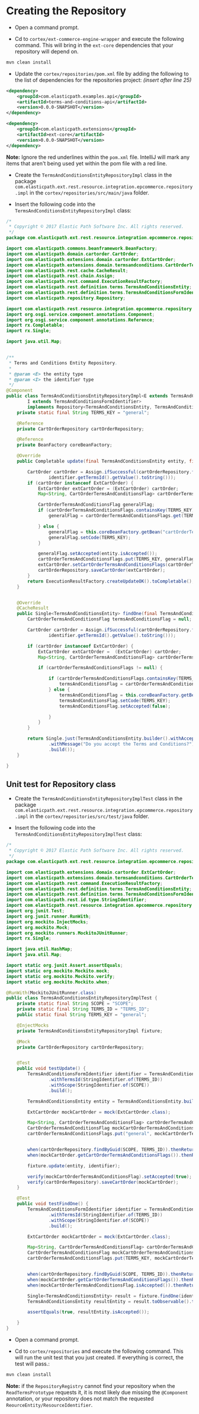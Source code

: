 # Creating the Repository

* Open a command prompt.

* Cd to `cortex/ext-commerce-engine-wrapper` and execute the following command. This will bring in the `ext-core` dependencies that your repository will depend on.

```sh
mvn clean install
```

* Update the `cortex/repositories/pom.xml` file by adding the following to the list of dependencies for the repositories project: _(insert after line 25)_

```xml
<dependency>
    <groupId>com.elasticpath.examples.api</groupId>
    <artifactId>terms-and-conditions-api</artifactId>
    <version>0.0.0-SNAPSHOT</version>
</dependency>

<dependency>
    <groupId>com.elasticpath.extensions</groupId>
    <artifactId>ext-core</artifactId>
    <version>0.0.0-SNAPSHOT</version>
</dependency>
```

**Note:** Ignore the red underlines within the `pom.xml` file. IntelliJ will mark any items that aren't being used yet within the pom file with a red line. 

* Create the `TermsAndConditionsEntityRepositoryImpl` class in the package `com.elasticpath.ext.rest.resource.integration.epcommerce.repository.impl` in the `cortex/repositories/src/main/java` folder.

* Insert the following code into the `TermsAndConditionsEntityRepositoryImpl` class:

```java
/*
 * Copyright © 2017 Elastic Path Software Inc. All rights reserved.
 */
package com.elasticpath.ext.rest.resource.integration.epcommerce.repository.impl;

import com.elasticpath.commons.beanframework.BeanFactory;
import com.elasticpath.domain.cartorder.CartOrder;
import com.elasticpath.extensions.domain.cartorder.ExtCartOrder;
import com.elasticpath.extensions.domain.termsandconditions.CartOrderTermsAndConditionsFlag;
import com.elasticpath.rest.cache.CacheResult;
import com.elasticpath.rest.chain.Assign;
import com.elasticpath.rest.command.ExecutionResultFactory;
import com.elasticpath.rest.definition.terms.TermsAndConditionsEntity;
import com.elasticpath.rest.definition.terms.TermsAndConditionsFormIdentifier;
import com.elasticpath.repository.Repository;

import com.elasticpath.rest.resource.integration.epcommerce.repository.cartorder.CartOrderRepository;
import org.osgi.service.component.annotations.Component;
import org.osgi.service.component.annotations.Reference;
import rx.Completable;
import rx.Single;

import java.util.Map;


/**
 * Terms and Conditions Entity Repository.
 *
 * @param <E> the entity type
 * @param <I> the identifier type
 */
@Component
public class TermsAndConditionsEntityRepositoryImpl<E extends TermsAndConditionsEntity,
        I extends TermsAndConditionsFormIdentifier>
        implements Repository<TermsAndConditionsEntity, TermsAndConditionsFormIdentifier> {
    private static final String TERMS_KEY = "general";

    @Reference
    private CartOrderRepository cartOrderRepository;

    @Reference
    private BeanFactory coreBeanFactory;

    @Override
    public Completable update(final TermsAndConditionsEntity entity, final TermsAndConditionsFormIdentifier identifier) {

        CartOrder cartOrder = Assign.ifSuccessful(cartOrderRepository.findByGuid(identifier.getScope().getValue().toString(),
                identifier.getTermsId().getValue().toString()));
        if (cartOrder instanceof ExtCartOrder) {
            ExtCartOrder extCartOrder = (ExtCartOrder) cartOrder;
            Map<String, CartOrderTermsAndConditionsFlag> cartOrderTermsAndConditionsFlags = extCartOrder.getCartOrderTermsAndConditionsFlags();

            CartOrderTermsAndConditionsFlag generalFlag;
            if (cartOrderTermsAndConditionsFlags.containsKey(TERMS_KEY)) {
                generalFlag = cartOrderTermsAndConditionsFlags.get(TERMS_KEY);

            } else {
                generalFlag = this.coreBeanFactory.getBean("cartOrderTermsAndConditionsFlag");
                generalFlag.setCode(TERMS_KEY);
            }

            generalFlag.setAccepted(entity.isAccepted());
            cartOrderTermsAndConditionsFlags.put(TERMS_KEY, generalFlag);
            extCartOrder.setCartOrderTermsAndConditionsFlags(cartOrderTermsAndConditionsFlags);
            cartOrderRepository.saveCartOrder(extCartOrder);
        }
        return ExecutionResultFactory.createUpdateOK().toCompletable();
    }


    @Override
    @CacheResult
    public Single<TermsAndConditionsEntity> findOne(final TermsAndConditionsFormIdentifier identifier) {
        CartOrderTermsAndConditionsFlag termsAndConditionsFlag = null;

        CartOrder cartOrder = Assign.ifSuccessful(cartOrderRepository.findByGuid(identifier.getScope().getValue().toString(),
                identifier.getTermsId().getValue().toString()));

        if (cartOrder instanceof ExtCartOrder) {
            ExtCartOrder extCartOrder =  (ExtCartOrder) cartOrder;
            Map<String, CartOrderTermsAndConditionsFlag> cartOrderTermsAndConditionsFlags = extCartOrder.getCartOrderTermsAndConditionsFlags();

            if (cartOrderTermsAndConditionsFlags != null) {

                if (cartOrderTermsAndConditionsFlags.containsKey(TERMS_KEY)) {
                    termsAndConditionsFlag = cartOrderTermsAndConditionsFlags.get(TERMS_KEY);
                } else {
                    termsAndConditionsFlag = this.coreBeanFactory.getBean("cartOrderTermsAndConditionsFlag");
                    termsAndConditionsFlag.setCode(TERMS_KEY);
                    termsAndConditionsFlag.setAccepted(false);

                }
            }
        }

        return Single.just(TermsAndConditionsEntity.builder().withAccepted(termsAndConditionsFlag.isAccepted())
                .withMessage("Do you accept the Terms and Conditions?")
                .build());
    }

}
```

## Unit test for Repository class

* Create the `TermsAndConditionsEntityRepositoryImplTest` class in the package `com.elasticpath.ext.rest.resource.integration.epcommerce.repository.impl` in the `cortex/repositories/src/test/java` folder.

* Insert the following code into the `TermsAndConditionsEntityRepositoryImplTest` class:

```java
/*
 * Copyright © 2017 Elastic Path Software Inc. All rights reserved.
 */
package com.elasticpath.ext.rest.resource.integration.epcommerce.repository.impl;

import com.elasticpath.extensions.domain.cartorder.ExtCartOrder;
import com.elasticpath.extensions.domain.termsandconditions.CartOrderTermsAndConditionsFlag;
import com.elasticpath.rest.command.ExecutionResultFactory;
import com.elasticpath.rest.definition.terms.TermsAndConditionsEntity;
import com.elasticpath.rest.definition.terms.TermsAndConditionsFormIdentifier;
import com.elasticpath.rest.id.type.StringIdentifier;
import com.elasticpath.rest.resource.integration.epcommerce.repository.cartorder.CartOrderRepository;
import org.junit.Test;
import org.junit.runner.RunWith;
import org.mockito.InjectMocks;
import org.mockito.Mock;
import org.mockito.runners.MockitoJUnitRunner;
import rx.Single;

import java.util.HashMap;
import java.util.Map;

import static org.junit.Assert.assertEquals;
import static org.mockito.Mockito.mock;
import static org.mockito.Mockito.verify;
import static org.mockito.Mockito.when;

@RunWith(MockitoJUnitRunner.class)
public class TermsAndConditionsEntityRepositoryImplTest {
    private static final String SCOPE = "SCOPE";
    private static final String TERMS_ID = "TERMS_ID";
    public static final String TERMS_KEY = "general";

    @InjectMocks
    private TermsAndConditionsEntityRepositoryImpl fixture;

    @Mock
    private CartOrderRepository cartOrderRepository;


    @Test
    public void testUpdate() {
        TermsAndConditionsFormIdentifier identifier = TermsAndConditionsFormIdentifier.builder()
                .withTermsId(StringIdentifier.of(TERMS_ID))
                .withScope(StringIdentifier.of(SCOPE))
                .build();

        TermsAndConditionsEntity entity = TermsAndConditionsEntity.builder().withAccepted(true).build();

        ExtCartOrder mockCartOrder = mock(ExtCartOrder.class);

        Map<String, CartOrderTermsAndConditionsFlag> cartOrderTermsAndConditionsFlags = new HashMap<>();
        CartOrderTermsAndConditionsFlag mockCartOrderTermsAndConditionsFlag = mock(CartOrderTermsAndConditionsFlag.class);
        cartOrderTermsAndConditionsFlags.put("general", mockCartOrderTermsAndConditionsFlag);


        when(cartOrderRepository.findByGuid(SCOPE, TERMS_ID)).thenReturn(ExecutionResultFactory.createReadOK(mockCartOrder));
        when(mockCartOrder.getCartOrderTermsAndConditionsFlags()).thenReturn(cartOrderTermsAndConditionsFlags);

        fixture.update(entity, identifier);

        verify(mockCartOrderTermsAndConditionsFlag).setAccepted(true);
        verify(cartOrderRepository).saveCartOrder(mockCartOrder);
    }

    @Test
    public void testFindOne() {
        TermsAndConditionsFormIdentifier identifier = TermsAndConditionsFormIdentifier.builder()
                .withTermsId(StringIdentifier.of(TERMS_ID))
                .withScope(StringIdentifier.of(SCOPE))
                .build();

        ExtCartOrder mockCartOrder = mock(ExtCartOrder.class);

        Map<String, CartOrderTermsAndConditionsFlag> cartOrderTermsAndConditionsFlags = new HashMap<>();
        CartOrderTermsAndConditionsFlag mockCartOrderTermsAndConditionsFlag = mock(CartOrderTermsAndConditionsFlag.class);
        cartOrderTermsAndConditionsFlags.put(TERMS_KEY, mockCartOrderTermsAndConditionsFlag);


        when(cartOrderRepository.findByGuid(SCOPE, TERMS_ID)).thenReturn(ExecutionResultFactory.createReadOK(mockCartOrder));
        when(mockCartOrder.getCartOrderTermsAndConditionsFlags()).thenReturn(cartOrderTermsAndConditionsFlags);
        when(mockCartOrderTermsAndConditionsFlag.isAccepted()).thenReturn(true);

        Single<TermsAndConditionsEntity> result = fixture.findOne(identifier);
        TermsAndConditionsEntity resultEntity = result.toObservable().toBlocking().first();

        assertEquals(true, resultEntity.isAccepted());

    }
}
```

* Open a command prompt.

* Cd to `cortex/repositories` and execute the following command. This will run the unit test that you just created. If everything is correct, the test will pass.:

```sh
mvn clean install
```

**Note:** if the `RepositoryRegistry` cannot find your repository when the `ReadTermsPrototype` requests it, it is most likely due missing the `@Component` annotation, or your repository does not match the requested `ReourceEntity/ResourceIdentifier`.
